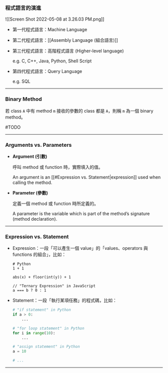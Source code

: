 ### 程式語言的演進

![[Screen Shot 2022-05-08 at 3.26.03 PM.png]]

- 第一代程式語言：Machine Language

- 第二代程式語言：[[Assembly Language (組合語言)]]

- 第三代程式語言：高階程式語言 (Higher-level language)

    e.g. C, C++, Java, Python, Shell Script

- 第四代程式語言：Query Language

    e.g. SQL

---

### Binary Method

若 class `A` 中有 method `m` 接收的參數的 class 都是 `A`，則稱 `m` 為一個 binary method。

#TODO

---

### Arguments vs. Parameters

- **Argument (引數)**

    呼叫 method 或 function 時，實際填入的值。

    An argument is an [[#Expression vs. Statement|expression]] used when calling the method.

- **Parameter (參數)**

    定義一個 method 或 function 時所定義的。

    A parameter is the variable which is part of the method’s signature (method declaration).

---

### Expression vs. Statement

- Expression：一段「可以產生一個 value」的「values、operators 與 functions 的組合」，比如：

    ```plaintext
    # Python
    1 + 1
    
    abs(x) + floor(int(y)) + 1
    
    // "Ternary Expression" in JavaScript
    a === b ? 0 : 1
    ```

- Statement：一段「執行某項任務」的程式碼，比如：

    ```Python
    # "if statement" in Python
    if a > 0:
        ...
    
    # "for loop statement" in Python
    for i in range(10):
        ...
    
    # "assign statement" in Python
    a = 10
    
    # ...
    ```

---
